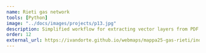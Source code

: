 ```yaml
---
name: Rieti gas network
tools: [Python]
image: "../docs/images/projects/p13.jpg"
description: Simplified workflow for extracting vector layers from PDF utility maps.
order: 12
external_url: https://ivandorte.github.io/webmaps/mappa25-gas-rieti/index.html
---
```

